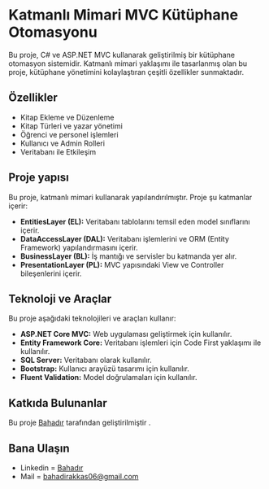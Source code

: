 # Katmanlı Mimari MVC Kütüphane Otomasyonu

Bu proje, C# ve ASP.NET MVC kullanarak geliştirilmiş bir kütüphane otomasyon sistemidir. Katmanlı mimari yaklaşımı ile tasarlanmış olan bu proje, kütüphane yönetimini kolaylaştıran çeşitli özellikler sunmaktadır.

## Özellikler
- Kitap Ekleme ve Düzenleme
- Kitap Türleri ve yazar yönetimi
- Öğrenci ve personel işlemleri
- Kullanıcı ve Admin Rolleri
- Veritabanı ile Etkileşim

## Proje yapısı
Bu proje, katmanlı mimari kullanarak yapılandırılmıştır. Proje şu katmanlar içerir:

- **EntitiesLayer (EL):** Veritabanı tablolarını temsil eden model sınıflarını içerir.
- **DataAccessLayer (DAL):** Veritabanı işlemlerini ve ORM (Entity Framework) yapılandırmasını içerir.
- **BusinessLayer (BL):** İş mantığı ve servisler bu katmanda yer alır.
- **PresentationLayer (PL):** MVC yapısındaki View ve Controller bileşenlerini içerir.

## Teknoloji ve Araçlar

Bu proje aşağıdaki teknolojileri ve araçları kullanır:

- **ASP.NET Core MVC:** Web uygulaması geliştirmek için kullanılır.
- **Entity Framework Core:** Veritabanı işlemleri için Code First yaklaşımı ile kullanılır.
- **SQL Server:** Veritabanı olarak kullanılır.
- **Bootstrap:** Kullanıcı arayüzü tasarımı için kullanılır.
- **Fluent Validation:** Model doğrulamaları için kullanılır.

## Katkıda Bulunanlar
Bu proje [Bahadır](https://github.com/18bahadir06) tarafından geliştirilmiştir .

## Bana Ulaşın

- Linkedin = [Bahadır](https://www.linkedin.com/in/bahad%C4%B1r-akka%C5%9Fo%C4%9Flu-b9b1b1233)
- Mail     = bahadirakkas06@gmail.com 

